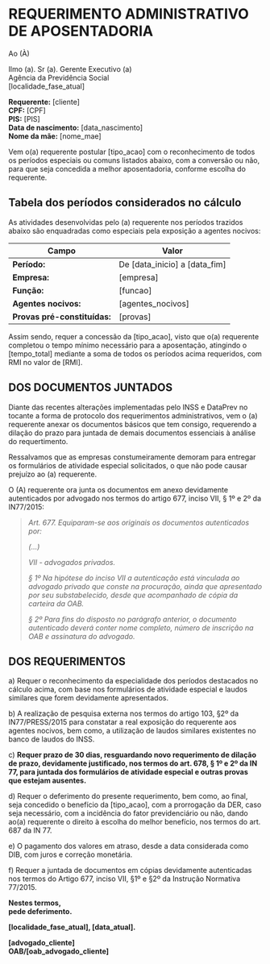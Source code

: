 # REQUERIMENTO ADMINISTRATIVO DE APOSENTADORIA

Ao (À)

Ilmo (a). Sr (a). Gerente Executivo (a)  
Agência da Previdência Social  
[localidade_fase_atual]

**Requerente:** [cliente]  
**CPF:** [CPF]  
**PIS:** [PIS]  
**Data de nascimento:** [data_nascimento]  
**Nome da mãe:** [nome_mae]

Vem o(a) requerente postular [tipo_acao] com o reconhecimento de todos os períodos especiais ou comuns listados abaixo, com a conversão ou não, para que seja concedida a melhor aposentadoria, conforme escolha do requerente.

## Tabela dos períodos considerados no cálculo
As atividades desenvolvidas pelo (a) requerente nos períodos trazidos abaixo são enquadradas como especiais pela exposição a agentes nocivos:

| Campo | Valor |
|-------|-------|
| **Período:** | De [data_inicio] a [data_fim] |
| **Empresa:** | [empresa] |
| **Função:** | [funcao] |
| **Agentes nocivos:** | [agentes_nocivos] |
| **Provas pré-constituídas:** | [provas] |

Assim sendo, requer a concessão da [tipo_acao], visto que o(a) requerente completou o tempo mínimo necessário para a aposentação, atingindo o [tempo_total] mediante a soma de todos os períodos acima requeridos, com RMI no valor de [RMI].

## DOS DOCUMENTOS JUNTADOS

Diante das recentes alterações implementadas pelo INSS e DataPrev no tocante a forma de protocolo dos requerimentos administrativos, vem o (a) requerente anexar os documentos básicos que tem consigo, requerendo a dilação do prazo para juntada de demais documentos essenciais à análise do requertimento.

Ressalvamos que as empresas constumeiramente demoram para entregar os formulários de atividade especial solicitados, o que não pode causar prejuízo ao (a) requerente.

O (A) requerente ora junta os documentos em anexo devidamente autenticados por advogado nos termos do artigo 677, inciso VII, § 1º e 2º da IN77/2015:

> *Art. 677. Equiparam-se aos originais os documentos autenticados por:*
>
> *(...)*
>
> *VII - advogados privados.*
>
> *§ 1º Na hipótese do inciso VII a autenticação está vinculada ao advogado privado que conste na procuração, ainda que apresentado por seu substabelecido, desde que acompanhado de cópia da carteira da OAB.*
>
> *§ 2º Para fins do disposto no parágrafo anterior, o documento autenticado deverá conter nome completo, número de inscrição na OAB e assinatura do advogado.*

## DOS REQUERIMENTOS

a) Requer o reconhecimento da especialidade dos períodos destacados no cálculo acima, com base nos formulários de atividade especial e laudos similares que forem devidamente apresentados.

b) A realização de pesquisa externa nos termos do artigo 103, §2º da IN77/PRESS/2015 para constatar a real exposição do requerente aos agentes nocivos, bem como, a utilização de laudos similares existentes no banco de laudos do INSS.

c) **Requer prazo de 30 dias, resguardando novo requerimento de dilação de prazo, devidamente justificado, nos termos do art. 678, § 1º e 2º da IN 77, para juntada dos formulários de atividade especial e outras provas que estejam ausentes.**

d) Requer o deferimento do presente requerimento, bem como, ao final, seja concedido o benefício da [tipo_acao], com a prorrogação da DER, caso seja necessário, com a incidência do fator previdenciário ou não, dando ao(a) requerente o direito à escolha do melhor benefício, nos termos do art. 687 da IN 77.

e) O pagamento dos valores em atraso, desde a data considerada como DIB, com juros e correção monetária.

f) Requer a juntada de documentos em cópias devidamente autenticadas nos termos do Artigo 677, inciso VII, §1º e §2º da Instrução Normativa 77/2015.

**Nestes termos,**  
**pede deferimento.**

**[localidade_fase_atual], [data_atual].**

**[advogado_cliente]**  
**OAB/[oab_advogado_cliente]**
